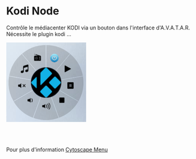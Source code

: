 # Kodi Node

Contrôle le médiacenter KODI via un bouton dans l'interface d'A.V.A.T.A.R.
Nécessite le plugin kodi ...

![kodiNode](https://raw.githubusercontent.com/domodom/Avatar-Plugin-kodiNode/master/kodiNode/assets/images/kodiNode.png)

<BR><BR>

Pour plus d'information [Cytoscape Menu](https://github.com/cytoscape/cytoscape.js-cxtmenu)


<BR><BR>
